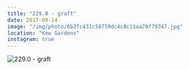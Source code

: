 ```yaml
---
title: "229.0 - graft"
date: 2017-09-14
image: "/img/photo/6b2fc431c50759dc4c8c11aa70f79347.jpg"
location: "Kew Gardens"
instagram: true
---
```


![229.0 - graft](/img/photo/6b2fc431c50759dc4c8c11aa70f79347.jpg)
